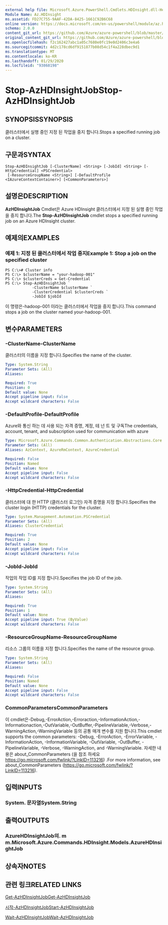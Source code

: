 ```yaml
---
external help file: Microsoft.Azure.PowerShell.Cmdlets.HDInsight.dll-Help.xml
Module Name: Az.HDInsight
ms.assetid: FD27C755-9AAF-42DA-8425-1661C92B6C68
online version: https://docs.microsoft.com/en-us/powershell/module/az.hdinsight/stop-azhdinsightjob
schema: 2.0.0
content_git_url: https://github.com/Azure/azure-powershell/blob/master/src/HDInsight/HDInsight/help/Stop-AzHDInsightJob.md
original_content_git_url: https://github.com/Azure/azure-powershell/blob/master/src/HDInsight/HDInsight/help/Stop-AzHDInsightJob.md
ms.openlocfilehash: f2c162427abc1a05c7680e0fc19e0d2406c3e4a6
ms.sourcegitcommit: 4d2c178cd6df9151877b08d54c1f4a228dbec9d1
ms.translationtype: MT
ms.contentlocale: ko-KR
ms.lasthandoff: 01/29/2020
ms.locfileid: "93868198"
---
```

# <span data-ttu-id="14567-101">Stop-AzHDInsightJob</span><span class="sxs-lookup"><span data-stu-id="14567-101">Stop-AzHDInsightJob</span></span>

## <span data-ttu-id="14567-102">SYNOPSIS</span><span class="sxs-lookup"><span data-stu-id="14567-102">SYNOPSIS</span></span>
<span data-ttu-id="14567-103">클러스터에서 실행 중인 지정 된 작업을 중지 합니다.</span><span class="sxs-lookup"><span data-stu-id="14567-103">Stops a specified running job on a cluster.</span></span>

## <span data-ttu-id="14567-104">구문과</span><span class="sxs-lookup"><span data-stu-id="14567-104">SYNTAX</span></span>

```
Stop-AzHDInsightJob [-ClusterName] <String> [-JobId] <String> [-HttpCredential] <PSCredential>
 [-ResourceGroupName <String>] [-DefaultProfile <IAzureContextContainer>] [<CommonParameters>]
```

## <span data-ttu-id="14567-105">설명은</span><span class="sxs-lookup"><span data-stu-id="14567-105">DESCRIPTION</span></span>
<span data-ttu-id="14567-106">**AzHDInsightJob** Cmdlet은 Azure HDInsight 클러스터에서 지정 된 실행 중인 작업을 중지 합니다.</span><span class="sxs-lookup"><span data-stu-id="14567-106">The **Stop-AzHDInsightJob** cmdlet stops a specified running job on an Azure HDInsight cluster.</span></span>

## <span data-ttu-id="14567-107">예제의</span><span class="sxs-lookup"><span data-stu-id="14567-107">EXAMPLES</span></span>

### <span data-ttu-id="14567-108">예제 1: 지정 된 클러스터에서 작업 중지</span><span class="sxs-lookup"><span data-stu-id="14567-108">Example 1: Stop a job on the specified cluster</span></span>
```
PS C:\># Cluster info
PS C:\> $clusterName = "your-hadoop-001"
PS C:\> $clusterCreds = Get-Credential
PS C:\> Stop-AzHDInsightJob `
            -ClusterName $clusterName `
            -ClusterCredential $clusterCreds `
            -JobId $jobId
```

<span data-ttu-id="14567-109">이 명령은-hadoop-001 이라는 클러스터에서 작업을 중지 합니다.</span><span class="sxs-lookup"><span data-stu-id="14567-109">This command stops a job on the cluster named your-hadoop-001.</span></span>

## <span data-ttu-id="14567-110">변수</span><span class="sxs-lookup"><span data-stu-id="14567-110">PARAMETERS</span></span>

### <span data-ttu-id="14567-111">-ClusterName</span><span class="sxs-lookup"><span data-stu-id="14567-111">-ClusterName</span></span>
<span data-ttu-id="14567-112">클러스터의 이름을 지정 합니다.</span><span class="sxs-lookup"><span data-stu-id="14567-112">Specifies the name of the cluster.</span></span>

```yaml
Type: System.String
Parameter Sets: (All)
Aliases:

Required: True
Position: 0
Default value: None
Accept pipeline input: False
Accept wildcard characters: False
```

### <span data-ttu-id="14567-113">-DefaultProfile</span><span class="sxs-lookup"><span data-stu-id="14567-113">-DefaultProfile</span></span>
<span data-ttu-id="14567-114">Azure와 통신 하는 데 사용 되는 자격 증명, 계정, 테 넌 트 및 구독</span><span class="sxs-lookup"><span data-stu-id="14567-114">The credentials, account, tenant, and subscription used for communication with azure</span></span>

```yaml
Type: Microsoft.Azure.Commands.Common.Authentication.Abstractions.Core.IAzureContextContainer
Parameter Sets: (All)
Aliases: AzContext, AzureRmContext, AzureCredential

Required: False
Position: Named
Default value: None
Accept pipeline input: False
Accept wildcard characters: False
```

### <span data-ttu-id="14567-115">-HttpCredential</span><span class="sxs-lookup"><span data-stu-id="14567-115">-HttpCredential</span></span>
<span data-ttu-id="14567-116">클러스터에 대 한 HTTP (클러스터 로그인) 자격 증명을 지정 합니다.</span><span class="sxs-lookup"><span data-stu-id="14567-116">Specifies the cluster login (HTTP) credentials for the cluster.</span></span>

```yaml
Type: System.Management.Automation.PSCredential
Parameter Sets: (All)
Aliases: ClusterCredential

Required: True
Position: 2
Default value: None
Accept pipeline input: False
Accept wildcard characters: False
```

### <span data-ttu-id="14567-117">-JobId</span><span class="sxs-lookup"><span data-stu-id="14567-117">-JobId</span></span>
<span data-ttu-id="14567-118">작업의 작업 ID를 지정 합니다.</span><span class="sxs-lookup"><span data-stu-id="14567-118">Specifies the job ID of the job.</span></span>

```yaml
Type: System.String
Parameter Sets: (All)
Aliases:

Required: True
Position: 1
Default value: None
Accept pipeline input: True (ByValue)
Accept wildcard characters: False
```

### <span data-ttu-id="14567-119">-ResourceGroupName</span><span class="sxs-lookup"><span data-stu-id="14567-119">-ResourceGroupName</span></span>
<span data-ttu-id="14567-120">리소스 그룹의 이름을 지정 합니다.</span><span class="sxs-lookup"><span data-stu-id="14567-120">Specifies the name of the resource group.</span></span>

```yaml
Type: System.String
Parameter Sets: (All)
Aliases:

Required: False
Position: Named
Default value: None
Accept pipeline input: False
Accept wildcard characters: False
```

### <span data-ttu-id="14567-121">CommonParameters</span><span class="sxs-lookup"><span data-stu-id="14567-121">CommonParameters</span></span>
<span data-ttu-id="14567-122">이 cmdlet은-Debug,-ErrorAction,-Erroraction,-InformationAction,-Informationaction,-OutVariable,-OutBuffer,-PipelineVariable,-Verbose,-WarningAction,-WarningVariable 등의 공통 매개 변수를 지원 합니다.</span><span class="sxs-lookup"><span data-stu-id="14567-122">This cmdlet supports the common parameters: -Debug, -ErrorAction, -ErrorVariable, -InformationAction, -InformationVariable, -OutVariable, -OutBuffer, -PipelineVariable, -Verbose, -WarningAction, and -WarningVariable.</span></span> <span data-ttu-id="14567-123">자세한 내용은 about_CommonParameters (을 참조 하세요 https://go.microsoft.com/fwlink/?LinkID=113216) .</span><span class="sxs-lookup"><span data-stu-id="14567-123">For more information, see about_CommonParameters (https://go.microsoft.com/fwlink/?LinkID=113216).</span></span>

## <span data-ttu-id="14567-124">입력</span><span class="sxs-lookup"><span data-stu-id="14567-124">INPUTS</span></span>

### <span data-ttu-id="14567-125">System. 문자열</span><span class="sxs-lookup"><span data-stu-id="14567-125">System.String</span></span>

## <span data-ttu-id="14567-126">출력</span><span class="sxs-lookup"><span data-stu-id="14567-126">OUTPUTS</span></span>

### <span data-ttu-id="14567-127">AzureHDInsightJob의. m m.</span><span class="sxs-lookup"><span data-stu-id="14567-127">Microsoft.Azure.Commands.HDInsight.Models.AzureHDInsightJob</span></span>

## <span data-ttu-id="14567-128">상속자</span><span class="sxs-lookup"><span data-stu-id="14567-128">NOTES</span></span>

## <span data-ttu-id="14567-129">관련 링크</span><span class="sxs-lookup"><span data-stu-id="14567-129">RELATED LINKS</span></span>

[<span data-ttu-id="14567-130">Get-AzHDInsightJob</span><span class="sxs-lookup"><span data-stu-id="14567-130">Get-AzHDInsightJob</span></span>](./Get-AzHDInsightJob.md)

[<span data-ttu-id="14567-131">시작-AzHDInsightJob</span><span class="sxs-lookup"><span data-stu-id="14567-131">Start-AzHDInsightJob</span></span>](./Start-AzHDInsightJob.md)

[<span data-ttu-id="14567-132">Wait-AzHDInsightJob</span><span class="sxs-lookup"><span data-stu-id="14567-132">Wait-AzHDInsightJob</span></span>](./Wait-AzHDInsightJob.md)


